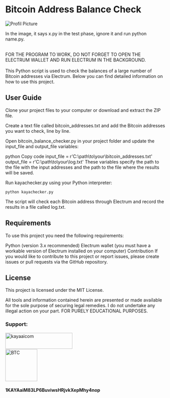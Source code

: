 <h1>Bitcoin Address Balance Check</h1>

![Profil Picture](https://raw.githubusercontent.com/kayaaicom/Electrum-Bitcoin-Address-Balance-Checker/main/test.png)

In the image, it says x.py in the test phase, ignore it and run python name.py.

<br>
FOR THE PROGRAM TO WORK, DO NOT FORGET TO OPEN THE ELECTRUM WALLET AND RUN ELECTRUM IN THE BACKGROUND.<br>
<br>
This Python script is used to check the balances of a large number of Bitcoin addresses via Electrum. Below you can find detailed information on how to use this project.

<h2>User Guide</h1>
Clone your project files to your computer or download and extract the ZIP file.

Create a text file called bitcoin_addresses.txt and add the Bitcoin addresses you want to check, line by line.

Open bitcoin_balance_checker.py in your project folder and update the input_file and output_file variables:

python
Copy code
input_file = r'C:\path\to\your\bitcoin_addresses.txt'
output_file = r'C:\path\to\your\log.txt'
These variables specify the path to the file with the input addresses and the path to the file where the results will be saved.

Run kayachecker.py using your Python interpreter:

    python kayachecker.py

The script will check each Bitcoin address through Electrum and record the results in a file called log.txt.

<h2>Requirements</h2>
To use this project you need the following requirements:

Python (version 3.x recommended)
Electrum wallet (you must have a workable version of Electrum installed on your computer)
Contribution
If you would like to contribute to this project or report issues, please create issues or pull requests via the GitHub repository.

<h2>License</h2>
This project is licensed under the MIT License.

All tools and information contained herein are presented or made available for the sole purpose of securing legal remedies. I do not undertake any illegal action on your part. FOR PURELY EDUCATIONAL PURPOSES.

<h3>Support:</h3>
<p><a href="https://www.buymeacoffee.com/kayaaicom"> <img align="left" src="https://cdn.buymeacoffee.com/buttons/v2/default-yellow.png" height="50" width="210" alt="kayaaicom" /></a></p><br><br>
<br><img src="https://bitcoin.org/img/icons/logotop.svg?1687792074" width="100" alt="BTC"><h4>1KAYAaiM83LP6BuviwsHRjvkXepMhy4nop</h4>
